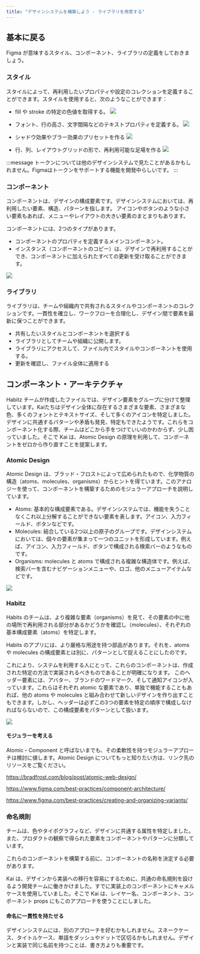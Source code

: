 ```yaml
---
title: "デザインシステムを構築しよう - ライブラリを用意する"
---
```

## 基本に戻る
Figma が意味するスタイル、コンポーネント、ライブラリの定義をしておきましょう。

### スタイル
スタイルによって、再利用したいプロパティや設定のコレクションを定義することができます。スタイルを使用すると、次のようなことができます：

- fill や stroke の特定の色値を取得する。
  ![](https://storage.googleapis.com/zenn-user-upload/6f80f3f4909f-20230604.png)

- フォント、行の高さ、文字間隔などのテキストプロパティを定義する。
  ![](https://storage.googleapis.com/zenn-user-upload/e1a1c1c607ca-20230604.png)

- シャドウ効果やブラー効果のプリセットを作る
  ![](https://storage.googleapis.com/zenn-user-upload/f86d4c62baac-20230604.png)

- 行、列、レイアウトグリッドの形で、再利用可能な足場を作る
  ![](https://storage.googleapis.com/zenn-user-upload/23c2d501a8f0-20230604.png)

:::message
トークンについては他のデザインシステムで見たことがあるかもしれません。Figmaはトークンをサポートする機能を開発中らしいです。
:::

### コンポーネント
コンポーネントは、デザインの構成要素です。デザインシステムにおいては、再利用したい要素、構造、パターンを指します。
アイコンやボタンのような小さい要素もあれば、メニューやレイアウトの大きい要素のまとまりもあります。

コンポーネントには、2つのタイプがあります。
- コンポーネントのプロパティを定義するメインコンポーネント。
- インスタンス（コンポーネントのコピー）は、デザインで再利用することができ、コンポーネントに加えられたすべての更新を受け取ることができます。

![](https://storage.googleapis.com/zenn-user-upload/3545e9ab06f9-20230604.png)

### ライブラリ
ライブラリは、チームや組織内で共有されるスタイルやコンポーネントのコレクションです。一貫性を確立し、ワークフローを合理化し、デザイン間で要素を最新に保つことができます。

- 共有したいスタイルとコンポーネントを選択する
- ライブラリとしてチームや組織に公開します。
- ライブラリにアクセスして、ファイル内でスタイルやコンポーネントを使用する。
- 更新を確認し、ファイル全体に適用する

## コンポーネント・アーキテクチャ
Habitz チームが作成したファイルでは、デザイン要素をグループに分けて整理しています。Kaiたちはデザイン全体に存在するさまざまな要素、さまざまな色、多くのフォントとテキストサイズ、そして多くのアイコンを特定しました。デザインに共通するパターンや矛盾も発見、特定もできたようです。これらをコンポーネント化する際、チームはどこから手をつけていいのかわからず、少し困っていました。そこで Kai は、Atomic Design の原理を利用して、コンポーネントをゼロから作り直すことを提案します。

### Atomic Design
Atomic Design は、ブラッド・フロストによって広められたもので、化学物質の構造（atoms、molecules、organisms）からヒントを得ています。このアナロジーを使って、コンポーネントを構築するためのモジュラーアプローチを説明しています。

- Atoms: 基本的な構成要素である。デザインシステムでは、機能を失うことなくこれ以上分解することができない要素を表します。アイコン、入力フィールド、ボタンなどです。
- Molecules: 結合している2つ以上の原子のグループです。デザインシステムにおいては、個々の要素が集まって一つのユニットを形成しています。例えば、アイコン、入力フィールド、ボタンで構成される検索バーのようなものです。
- Organisms: molecules と atoms で構成される複雑な構造体です。例えば、検索バーを含むナビゲーションメニューや、ロゴ、他のメニューアイテムなどです。

![](https://storage.googleapis.com/zenn-user-upload/463af2a53732-20230604.png)

### Habitz 
Habits のチームは、より複雑な要素（organisms）を見て、その要素の中に他の場所で再利用される部分があるかどうかを確認し（molecules）、それぞれの基本構成要素（atoms）を特定します。

Habits のアプリには、より厳格な用途を持つ部品があります。それを、atoms や molecules の構成要素とは別に、パターンとして捉えることにしたのです。

これにより、システムを利用する人にとって、これらのコンポーネントは、作成された特定の方法で実装されるべきものであることが明確になります。
このヘッダー要素には、アバター、ブランドのワードマーク、そして通知アイコンが入っています。これらはそれぞれ atomic な要素であり、単独で機能することもあれば、他の atoms や molecules と組み合わせて新しいデザインを作り出すこともできます。しかし、ヘッダーは必ずこの3つの要素を特定の順序で構成しなければならないので、この構成要素をパターンとして扱います。

![](https://storage.googleapis.com/zenn-user-upload/4e0b3dfa6650-20230604.png)

#### モジュラーを考える
Atomic・Component と呼ばないまでも、その柔軟性を持つモジュラーアプローチは検討に値します。Atomic Design についてもっと知りたい方は、リンク先のリソースをご覧ください。

https://bradfrost.com/blog/post/atomic-web-design/

https://www.figma.com/best-practices/component-architecture/

https://www.figma.com/best-practices/creating-and-organizing-variants/

### 命名規則
チームは、色やタイポグラフィなど、デザインに共通する属性を特定しました。また、プロダクトの観察で得られた要素をコンポーネントやパターンに分類しています。

これらのコンポーネントを構築する前に、コンポーネントの名称を決定する必要があります。

Kai は、デザインから実装への移行を容易にするために、共通の命名規則を設けるよう開発チームに働きかけました。すでに実装上のコンポーネントにキャメルケースを使用していました。そこで Kai は、レイヤー名、コンポーネント、コンポーネント props にもこのアプローチを使うことにしました。

#### 命名に一貫性を持たせる
デザインシステムには、別のアプローチを好むかもしれません。スネークケース、タイトルケース、単語をダッシュやドットで区切るかもしれません。デザインと実装で同じ名前を持つことは、書き方よりも重要です。